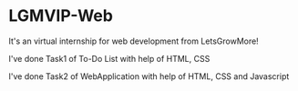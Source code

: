 # LGMVIP-Web

It's an virtual internship for web development from LetsGrowMore!

I've done Task1 of To-Do List with help of HTML, CSS

I've done Task2 of WebApplication with help of HTML, CSS and Javascript
